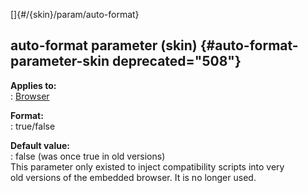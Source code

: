 []{#/{skin}/param/auto-format}    
## auto-format parameter (skin) {#auto-format-parameter-skin deprecated="508"}    
**Applies to:**    
:   [Browser](/ref/%7Bskin%7D/control/browser)    
<!-- -->    
**Format:**    
:   true/false    
<!-- -->    
**Default value:**    
:   false (was once true in old versions)    
This parameter only existed to inject compatibility scripts into very    
old versions of the embedded browser. It is no longer used.  